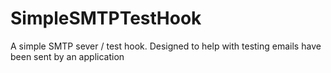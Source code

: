 # SimpleSMTPTestHook
A simple SMTP sever / test hook. Designed to help with testing emails have been sent by an application
